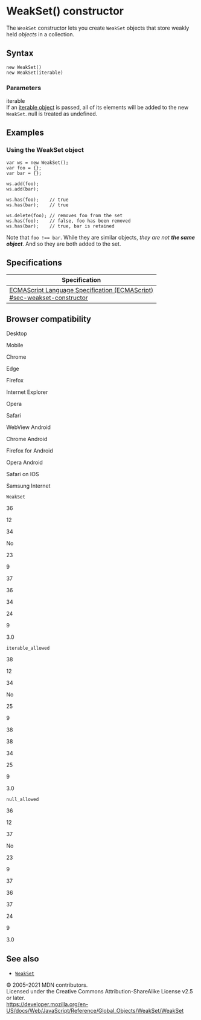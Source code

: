 WeakSet() constructor
=====================

The `WeakSet` constructor lets you create `WeakSet` objects that store weakly held *objects* in a collection.

Syntax
------

    new WeakSet()
    new WeakSet(iterable)

### Parameters

iterable  
If an [iterable object](../../statements/for...of) is passed, all of its elements will be added to the new `WeakSet`. null is treated as undefined.

Examples
--------

### Using the WeakSet object

    var ws = new WeakSet();
    var foo = {};
    var bar = {};

    ws.add(foo);
    ws.add(bar);

    ws.has(foo);    // true
    ws.has(bar);    // true

    ws.delete(foo); // removes foo from the set
    ws.has(foo);    // false, foo has been removed
    ws.has(bar);    // true, bar is retained

Note that `foo !== bar`. While they are similar objects, *they are not **the same object***. And so they are both added to the set.

Specifications
--------------

<table><thead><tr class="header"><th>Specification</th></tr></thead><tbody><tr class="odd"><td><a href="https://tc39.es/ecma262/#sec-weakset-constructor">ECMAScript Language Specification (ECMAScript)<br />
<span class="small">#sec-weakset-constructor</span></a></td></tr></tbody></table>

Browser compatibility
---------------------

Desktop

Mobile

Chrome

Edge

Firefox

Internet Explorer

Opera

Safari

WebView Android

Chrome Android

Firefox for Android

Opera Android

Safari on IOS

Samsung Internet

`WeakSet`

36

12

34

No

23

9

37

36

34

24

9

3.0

`iterable_allowed`

38

12

34

No

25

9

38

38

34

25

9

3.0

`null_allowed`

36

12

37

No

23

9

37

36

37

24

9

3.0

See also
--------

-   [`WeakSet`](../weakset)

© 2005–2021 MDN contributors.  
Licensed under the Creative Commons Attribution-ShareAlike License v2.5 or later.  
<a href="https://developer.mozilla.org/en-US/docs/Web/JavaScript/Reference/Global_Objects/WeakSet/WeakSet" class="_attribution-link">https://developer.mozilla.org/en-US/docs/Web/JavaScript/Reference/Global_Objects/WeakSet/WeakSet</a>
